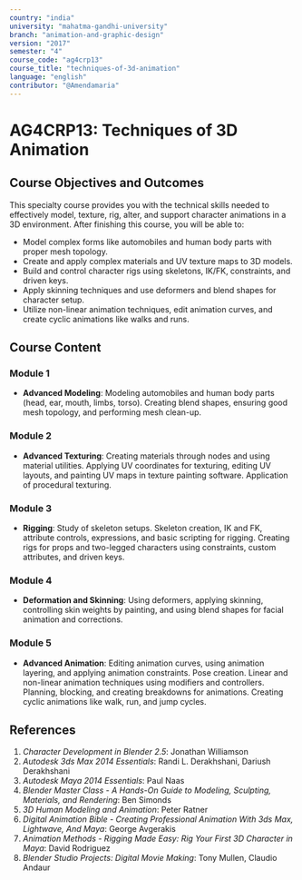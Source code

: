 ```yaml
---
country: "india"
university: "mahatma-gandhi-university"
branch: "animation-and-graphic-design"
version: "2017"
semester: "4"
course_code: "ag4crp13"
course_title: "techniques-of-3d-animation"
language: "english"
contributor: "@Amendamaria"
---
```


# AG4CRP13: Techniques of 3D Animation

## Course Objectives and Outcomes
This specialty course provides you with the technical skills needed to effectively model, texture, rig, alter, and support character animations in a 3D environment. After finishing this course, you will be able to:
* Model complex forms like automobiles and human body parts with proper mesh topology.
* Create and apply complex materials and UV texture maps to 3D models.
* Build and control character rigs using skeletons, IK/FK, constraints, and driven keys.
* Apply skinning techniques and use deformers and blend shapes for character setup.
* Utilize non-linear animation techniques, edit animation curves, and create cyclic animations like walks and runs.

## Course Content

### **Module 1**
* **Advanced Modeling**: Modeling automobiles and human body parts (head, ear, mouth, limbs, torso). Creating blend shapes, ensuring good mesh topology, and performing mesh clean-up.

### **Module 2**
* **Advanced Texturing**: Creating materials through nodes and using material utilities. Applying UV coordinates for texturing, editing UV layouts, and painting UV maps in texture painting software. Application of procedural texturing.

### **Module 3**
* **Rigging**: Study of skeleton setups. Skeleton creation, IK and FK, attribute controls, expressions, and basic scripting for rigging. Creating rigs for props and two-legged characters using constraints, custom attributes, and driven keys.

### **Module 4**
* **Deformation and Skinning**: Using deformers, applying skinning, controlling skin weights by painting, and using blend shapes for facial animation and corrections.

### **Module 5**
* **Advanced Animation**: Editing animation curves, using animation layering, and applying animation constraints. Pose creation. Linear and non-linear animation techniques using modifiers and controllers. Planning, blocking, and creating breakdowns for animations. Creating cyclic animations like walk, run, and jump cycles.

## References
1.  *Character Development in Blender 2.5*: Jonathan Williamson
2.  *Autodesk 3ds Max 2014 Essentials*: Randi L. Derakhshani, Dariush Derakhshani
3.  *Autodesk Maya 2014 Essentials*: Paul Naas
4.  *Blender Master Class - A Hands-On Guide to Modeling, Sculpting, Materials, and Rendering*: Ben Simonds
5.  *3D Human Modeling and Animation*: Peter Ratner
6.  *Digital Animation Bible - Creating Professional Animation With 3ds Max, Lightwave, And Maya*: George Avgerakis
7.  *Animation Methods - Rigging Made Easy: Rig Your First 3D Character in Maya*: David Rodriguez
8.  *Blender Studio Projects: Digital Movie Making*: Tony Mullen, Claudio Andaur